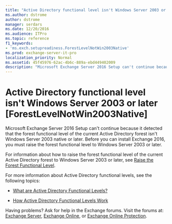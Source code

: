 ```yaml
---
title: "Active Directory functional level isn't Windows Server 2003 or later [ForestLevelNotWin2003Native]"
ms.author: dstrome
author: dstrome
manager: serdars
ms.date: 12/20/2016
ms.audience: ITPro
ms.topic: reference
f1_keywords:
- 'ms.exch.setupreadiness.ForestLevelNotWin2003Native'
ms.prod: exchange-server-it-pro
localization_priority: Normal
ms.assetid: 45f45976-62ac-4b6c-889a-ebd449402009
description: "Microsoft Exchange Server 2016 Setup can't continue because it detected that the forest functional level of the current Active Directory forest isn't Windows Server 2003 native or later. Before you can install Exchange 2016, you must raise the forest functional level to Windows Server 2003 or later."
---
```


# Active Directory functional level isn't Windows Server 2003 or later [ForestLevelNotWin2003Native]

Microsoft Exchange Server 2016 Setup can't continue because it detected that the forest functional level of the current Active Directory forest isn't Windows Server 2003 native or later. Before you can install Exchange 2016, you must raise the forest functional level to Windows Server 2003 or later.
  
For information about how to raise the forest functional level of the current Active Directory forest to Windows Server 2003 or later, see [Raise the Forest Functional Level](https://go.microsoft.com/fwlink/p/?LinkId=294831).
  
For more information about Active Directory functional levels, see the following topics:
  
- [What are Active Directory Functional Levels?](https://go.microsoft.com/fwlink/p/?LinkId=294832)
    
- [How Active Directory Functional Levels Work](https://go.microsoft.com/fwlink/p/?LinkId=294833)
    
Having problems? Ask for help in the Exchange forums. Visit the forums at: [Exchange Server](https://go.microsoft.com/fwlink/p/?linkId=60612), [Exchange Online](https://go.microsoft.com/fwlink/p/?linkId=267542), or [Exchange Online Protection](https://go.microsoft.com/fwlink/p/?linkId=285351).
